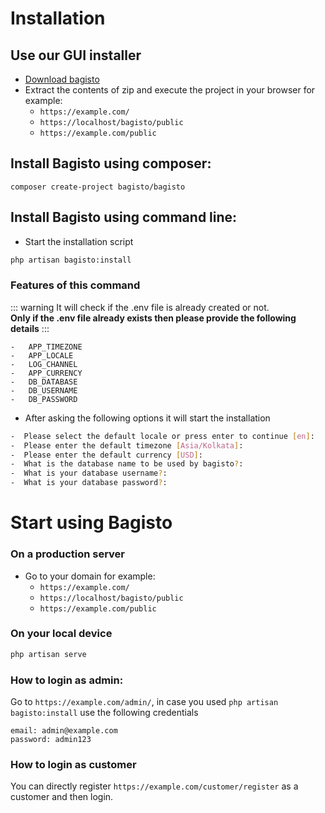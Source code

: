 # Installation

## Use our GUI installer
- [Download bagisto](https://bagisto.com/en/download/)
- Extract the contents of zip and execute the project in your browser for example:
    - `https://example.com/`
    - `https://localhost/bagisto/public`
    - `https://example.com/public`

## Install Bagisto using composer:
  
```
composer create-project bagisto/bagisto
```

## Install Bagisto using command line:
  
- Start the installation script
```sh
php artisan bagisto:install
```

### Features of this command
::: warning
It will check if the .env file is already created or not.  
**Only if the .env file already exists then please provide the following details**
::: 

```
-   APP_TIMEZONE
-   APP_LOCALE
-   LOG_CHANNEL
-   APP_CURRENCY
-   DB_DATABASE
-   DB_USERNAME
-   DB_PASSWORD
```

- After asking the following options it will start the installation
```sh
-  Please select the default locale or press enter to continue [en]: 
-  Please enter the default timezone [Asia/Kolkata]:
-  Please enter the default currency [USD]: 
-  What is the database name to be used by bagisto?: 
-  What is your database username?:
-  What is your database password?:
```

# Start using Bagisto

### On a production server

- Go to your domain for example:
    - `https://example.com/`
    - `https://localhost/bagisto/public`
    - `https://example.com/public`

### On your local device

```sh
php artisan serve
```

### How to login as admin:

Go to `https://example.com/admin/`, in case you used `php artisan bagisto:install` use the following credentials
```
email: admin@example.com
password: admin123
```

### How to login as customer
You can directly register `https://example.com/customer/register` as a customer and then login.
